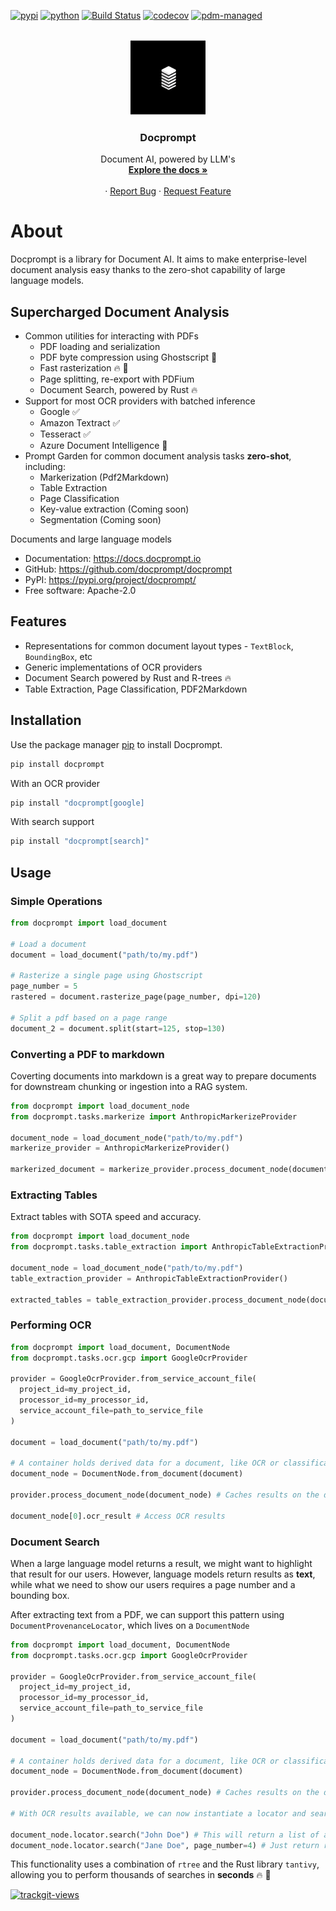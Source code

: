 [![pypi](https://img.shields.io/pypi/v/docprompt.svg)](https://pypi.org/project/docprompt/)
[![python](https://img.shields.io/pypi/pyversions/docprompt.svg)](https://pypi.org/project/docprompt/)
[![Build Status](https://github.com/docprompt/Docprompt/actions/workflows/dev.yml/badge.svg)](https://github.com/docprompt/docprompt/actions/workflows/dev.yml)
[![codecov](https://codecov.io/gh/docprompt/Docprompt/branch/main/graphs/badge.svg)](https://codecov.io/github/docprompt/Docprompt)
[![pdm-managed](https://img.shields.io/badge/pdm-managed-blueviolet)](https://pdm-project.org)

<br />
<div align="center">
  <a href="https://github.com/docprompt/Docprompt">
    <img src="docs/assets/static/img/logo.png" alt="Logo" width="120" height="120">
  </a>

  <h3 align="center">Docprompt</h3>

  <p align="center">
    Document AI, powered by LLM's
    <br />
    <a href="https://docs.docprompt.io"><strong>Explore the docs »</strong></a>
    <br />
    <br />
    ·
    <a href="https://github.com/docprompt/Docprompt">Report Bug</a>
    ·
    <a href="https://github.com/docprompt/Docprompt">Request Feature</a>
  </p>
</div>

# About

Docprompt is a library for Document AI. It aims to make enterprise-level document analysis easy thanks to the zero-shot capability of large language models.

## Supercharged Document Analysis

* Common utilities for interacting with PDFs
  * PDF loading and serialization
  * PDF byte compression using Ghostscript :ghost:
  * Fast rasterization :fire: :rocket:
  * Page splitting, re-export with PDFium
  * Document Search, powered by Rust :fire:
* Support for most OCR providers with batched inference
  * Google :white_check_mark:
  * Amazon Textract :white_check_mark:
  * Tesseract :white_check_mark:
  * Azure Document Intelligence :red_circle:
* Prompt Garden for common document analysis tasks **zero-shot**, including:
  * Markerization (Pdf2Markdown)
  * Table Extraction
  * Page Classification
  * Key-value extraction (Coming soon)
  * Segmentation (Coming soon)


Documents and large language models


* Documentation: <https://docs.docprompt.io>
* GitHub: <https://github.com/docprompt/docprompt>
* PyPI: <https://pypi.org/project/docprompt/>
* Free software: Apache-2.0


## Features

* Representations for common document layout types - `TextBlock`, `BoundingBox`, etc
* Generic implementations of OCR providers
* Document Search powered by Rust and R-trees :fire:
* Table Extraction, Page Classification, PDF2Markdown

## Installation

Use the package manager [pip](https://pip.pypa.io/en/stable/) to install Docprompt.

```bash
pip install docprompt
```

With an OCR provider

```bash
pip install "docprompt[google]
```

With search support

```bash
pip install "docprompt[search]"
```


## Usage


### Simple Operations
```python
from docprompt import load_document

# Load a document
document = load_document("path/to/my.pdf")

# Rasterize a single page using Ghostscript
page_number = 5
rastered = document.rasterize_page(page_number, dpi=120)

# Split a pdf based on a page range
document_2 = document.split(start=125, stop=130)
```


### Converting a PDF to markdown

Coverting documents into markdown is a great way to prepare documents for downstream chunking or ingestion into a RAG system.

```python
from docprompt import load_document_node
from docprompt.tasks.markerize import AnthropicMarkerizeProvider

document_node = load_document_node("path/to/my.pdf")
markerize_provider = AnthropicMarkerizeProvider()

markerized_document = markerize_provider.process_document_node(document_node)
```

### Extracting Tables

Extract tables with SOTA speed and accuracy.

```python
from docprompt import load_document_node
from docprompt.tasks.table_extraction import AnthropicTableExtractionProvider

document_node = load_document_node("path/to/my.pdf")
table_extraction_provider = AnthropicTableExtractionProvider()

extracted_tables = table_extraction_provider.process_document_node(document_node)
```

### Performing OCR
```python
from docprompt import load_document, DocumentNode
from docprompt.tasks.ocr.gcp import GoogleOcrProvider

provider = GoogleOcrProvider.from_service_account_file(
  project_id=my_project_id,
  processor_id=my_processor_id,
  service_account_file=path_to_service_file
)

document = load_document("path/to/my.pdf")

# A container holds derived data for a document, like OCR or classification results
document_node = DocumentNode.from_document(document)

provider.process_document_node(document_node) # Caches results on the document_node

document_node[0].ocr_result # Access OCR results
```

### Document Search

When a large language model returns a result, we might want to highlight that result for our users. However, language models return results as **text**, while what we need to show our users requires a page number and a bounding box.

After extracting text from a PDF, we can support this pattern using `DocumentProvenanceLocator`, which lives on a `DocumentNode`

```python
from docprompt import load_document, DocumentNode
from docprompt.tasks.ocr.gcp import GoogleOcrProvider

provider = GoogleOcrProvider.from_service_account_file(
  project_id=my_project_id,
  processor_id=my_processor_id,
  service_account_file=path_to_service_file
)

document = load_document("path/to/my.pdf")

# A container holds derived data for a document, like OCR or classification results
document_node = DocumentNode.from_document(document)

provider.process_document_node(document_node) # Caches results on the document_node

# With OCR results available, we can now instantiate a locator and search through documents.

document_node.locator.search("John Doe") # This will return a list of all terms across the document that contain "John Doe"
document_node.locator.search("Jane Doe", page_number=4) # Just return results a list of matching results from page 4
```

This functionality uses a combination of `rtree` and the Rust library `tantivy`, allowing you to perform thousands of searches in **seconds** :fire: :rocket:

<a href="https://trackgit.com">
<img src="https://us-central1-trackgit-analytics.cloudfunctions.net/token/ping/lw098gfpjhrd7b2ev4rl" alt="trackgit-views" />
</a>
